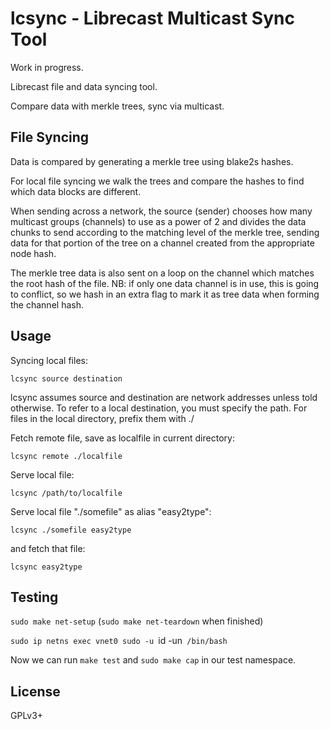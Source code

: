 # lcsync - Librecast Multicast Sync Tool

Work in progress.

Librecast file and data syncing tool.

Compare data with merkle trees, sync via multicast.

## File Syncing

Data is compared by generating a merkle tree using blake2s hashes.

For local file syncing we walk the trees and compare the hashes to find which
data blocks are different.

When sending across a network, the source (sender) chooses how many multicast
groups (channels) to use as a power of 2 and divides the data chunks to send
according to the matching level of the merkle tree, sending data for that
portion of the tree on a channel created from the appropriate node hash.

The merkle tree data is also sent on a loop on the channel which matches the
root hash of the file.  NB: if only one data channel is in use, this is going to
conflict, so we hash in an extra flag to mark it as tree data when forming the
channel hash.

## Usage

Syncing local files:

`lcsync source destination`

lcsync assumes source and destination are network addresses unless told
otherwise.  To refer to a local destination, you must specify the path.  For files in the
local directory, prefix them with ./

Fetch remote file, save as localfile in current directory:

`lcsync remote ./localfile`

Serve local file:

`lcsync /path/to/localfile`

Serve local file "./somefile" as alias "easy2type":

`lcsync ./somefile easy2type`

and fetch that file:

`lcsync easy2type`

## Testing

`sudo make net-setup` (`sudo make net-teardown` when finished)

`sudo ip netns exec vnet0 sudo -u `id -un` /bin/bash`

Now we can run `make test` and `sudo make cap` in our test namespace.

## License

GPLv3+
